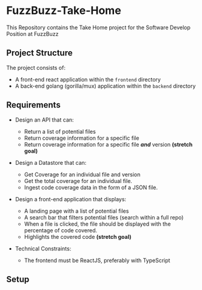 # FuzzBuzz-Take-Home

This Repository contains the Take Home project for the Software Develop Position at FuzzBuzz

## Project Structure

The project consists of:

- A front-end react application within the `frontend` directory
- A back-end golang (gorilla/mux) application within the `backend` directory

## Requirements

- Design an API that can:

  - Return a list of potential files
  - Return coverage information for a specific file
  - Return coverage information for a specific file **_and_** version **(stretch goal)**

- Design a Datastore that can:
  - Get Coverage for an individual file and version
  - Get the total coverage for an individual file.
  - Ingest code coverage data in the form of a JSON file.

- Design a front-end application that displays:
  - A landing page with a list of potential files
  - A search bar that filters potential files (search within a full repo)
  - When a file is clicked, the file should be displayed with the percentage of code covered.
  - Highlights the covered code **(stretch goal)**

- Technical Constraints:
  - The frontend must be ReactJS, preferably with TypeScript

## Setup
